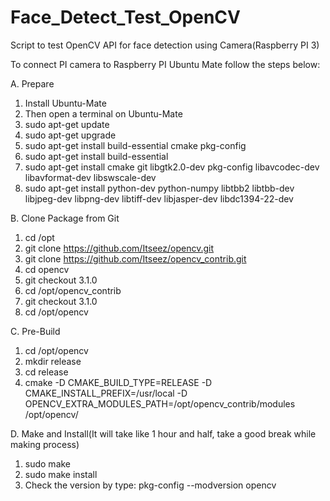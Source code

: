 # Face_Detect_Test_OpenCV
Script to test OpenCV API for face detection using Camera(Raspberry PI 3)

To connect PI camera to Raspberry PI Ubuntu Mate follow the steps below:

A. Prepare

1. Install Ubuntu-Mate
2. Then open a terminal on Ubuntu-Mate
3. sudo apt-get update
4. sudo apt-get upgrade
5. sudo apt-get install build-essential cmake pkg-config
6. sudo apt-get install build-essential
7. sudo apt-get install cmake git libgtk2.0-dev pkg-config libavcodec-dev libavformat-dev libswscale-dev
8. sudo apt-get install python-dev python-numpy libtbb2 libtbb-dev libjpeg-dev libpng-dev libtiff-dev libjasper-dev libdc1394-22-dev

B. Clone Package from Git

1. cd /opt
2. git clone https://github.com/Itseez/opencv.git
3. git clone https://github.com/Itseez/opencv_contrib.git
4. cd opencv
5. git checkout 3.1.0
6. cd /opt/opencv_contrib
7. git checkout 3.1.0
8. cd /opt/opencv

C. Pre-Build

1. cd /opt/opencv
2. mkdir release
3. cd release
4. cmake -D CMAKE_BUILD_TYPE=RELEASE -D CMAKE_INSTALL_PREFIX=/usr/local -D OPENCV_EXTRA_MODULES_PATH=/opt/opencv_contrib/modules /opt/opencv/

D. Make and Install(It will take like 1 hour and half, take a good break while making process)

1. sudo make
2. sudo make install
3. Check the version by type: pkg-config --modversion opencv



